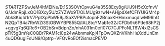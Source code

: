 $START$ZPSwJeM4ItMElNe/Et1S3SOVtCpvuG4a35S8Exy8g/UIJ9H5xXcfnvVG/JdmRpjLxQO1BXcy5U/zZYZWo9T/OLMUg9zrwN+AHjpdXefCFlYUlGMr4pAbk8KiqId1rV7PptXpPbWE9jJSaXVPBPutopnF2BnaxKHHmxmuqdlwM96hGN2QpTB4a7RnWZi3StOBWYBP855Q/IAL8tqYMab1e32JCFDb9k6PtIe68hP2j+ggvg7q6QRc6+OB2bSrvBdpnZo/nhA031m0efi07C7CJPFoNLT6W4xl2sCSpTK5gBmYeC0QBr7RAM1ci0p24wAbnmsKpj4FpOwQXZnVKhhHeXddUnEm4uQDGuglFsUN9/Optrp+VFQvRoEOf2ismacP$END$
